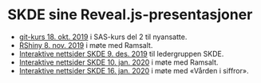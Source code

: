 # SKDE sine Reveal.js-presentasjoner

- [git-kurs 18. okt. 2019](https://skde-analyse.github.io/reveal-presentations/2019_10_18_git.html#/) i SAS-kurs del 2 til nyansatte.
- [RShiny 8. nov. 2019](https://skde-analyse.github.io/reveal-presentations/2019_11_08_rshiny.html#/) i møte med Ramsalt.
- [Interaktive nettsider SKDE 9. des. 2019](https://skde-analyse.github.io/reveal-presentations/2019_12_09_skdeprosjekt.html#/) til ledergruppen SKDE.
- [Interaktive nettsider SKDE 10. jan. 2020](https://skde-analyse.github.io/reveal-presentations/2020_01_10_skdeprosjekt.html#/) i møte med Ramsalt.
- [Interaktive nettsider SKDE 16. jan. 2020](https://skde-analyse.github.io/reveal-presentations/2020_01_16_vardenisiffror.html#/) i møte med «Vården i siffror».
